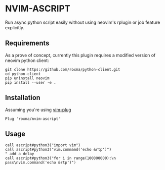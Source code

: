 # NVIM-ASCRIPT

Run async python script easily without using neovim's rplugin or job feature
explicitly.

## Requirements

As a prove of concept, currently this plugin requires a modified version of
neovim python client:

```
git clone https://github.com/roxma/python-client.git
cd python-client
pip uninstall neovim
pip install --user -e .
```

## Installation

Assuming you're using [vim-plug](https://github.com/junegunn/vim-plug)

```
Plug 'roxma/nvim-ascript'
```

## Usage

```vim
call ascript#python3("import vim")
call ascript#python3("vim.command('echo &rtp')")
" add a delay
call ascript#python3("for i in range(100000000):\n  pass\nvim.command('echo &rtp')")
```

